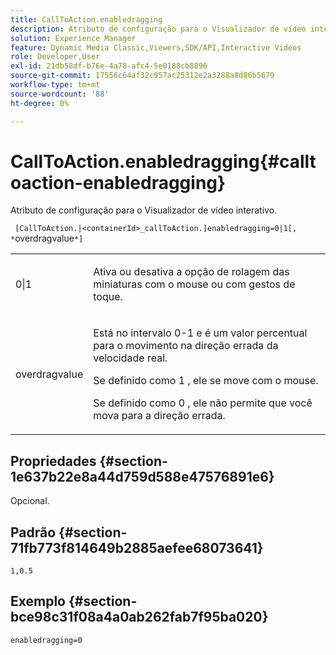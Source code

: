 ```yaml
---
title: CallToAction.enabledragging
description: Atributo de configuração para o Visualizador de vídeo interativo.
solution: Experience Manager
feature: Dynamic Media Classic,Viewers,SDK/API,Interactive Videos
role: Developer,User
exl-id: 21db58df-b76e-4a78-afc4-5e0188cb8896
source-git-commit: 17556c64af32c957ac25312e2a3288a8d86b5679
workflow-type: tm+mt
source-wordcount: '88'
ht-degree: 0%

---
```


# CallToAction.enabledragging{#calltoaction-enabledragging}

Atributo de configuração para o Visualizador de vídeo interativo.

` [CallToAction.|<containerId>_callToAction.]enabledragging=0|1[, *`overdragvalue`*]`

<table id="table_441553CD34C94A58A9D7CBF772DEDDB6"> 
 <tbody> 
  <tr> 
   <td colname="col1"> <p> <span class="codeph"> 0|1 </span> </p> </td> 
   <td colname="col2"> <p> Ativa ou desativa a opção de rolagem das miniaturas com o mouse ou com gestos de toque. </p> </td> 
  </tr> 
  <tr> 
   <td colname="col1"> <p> <span class="codeph"> <span class="varname"> overdragvalue </span> </span> </p> </td> 
   <td colname="col2"> <p> Está no intervalo <span class="codeph"> 0-1 </span> e é um valor percentual para o movimento na direção errada da velocidade real. </p> <p>Se definido como <span class="codeph"> 1 </span>, ele se move com o mouse. </p> <p>Se definido como <span class="codeph"> 0 </span>, ele não permite que você mova para a direção errada. </p> </td> 
  </tr> 
 </tbody> 
</table>

## Propriedades {#section-1e637b22e8a44d759d588e47576891e6}

Opcional.

## Padrão {#section-71fb773f814649b2885aefee68073641}

`1,0.5`

## Exemplo {#section-bce98c31f08a4a0ab262fab7f95ba020}

```
enabledragging=0
```
